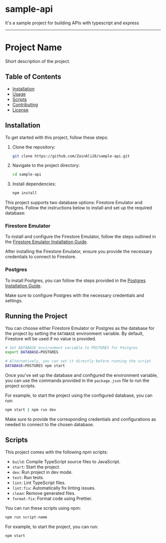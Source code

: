 # sample-api

It's a sample project for building APIs with typescript and express

---

# Project Name

Short description of the project.

## Table of Contents

- [Installation](#installation)
- [Usage](#usage)
- [Scripts](#scripts)
- [Contributing](#contributing)
- [License](#license)

## Installation

To get started with this project, follow these steps:

1. Clone the repository:

   ```bash
   git clone https://github.com/ZainAli26/sample-api.git
   ```

2. Navigate to the project directory:

   ```bash
   cd sample-api
   ```

3. Install dependencies:

   ```bash
   npm install
   ```
   
This project supports two database options: Firestore Emulator and Postgres. Follow the instructions below to install and set up the required database:

### Firestore Emulator

To install and configure the Firestore Emulator, follow the steps outlined in the [Firestore Emulator Installation Guide](https://firebase.google.com/docs/emulator-suite/install_and_configure).

After installing the Firestore Emulator, ensure you provide the necessary credentials to connect to Firestore.

### Postgres

To install Postgres, you can follow the steps provided in the [Postgres Installation Guide](https://www.digitalocean.com/community/tutorials/how-to-install-postgresql-on-ubuntu-20-04-quickstart).

Make sure to configure Postgres with the necessary credentials and settings.

## Running the Project

You can choose either Firestore Emulator or Postgres as the database for the project by setting the `DATABASE` environment variable. By default, Firestore will be used if no value is provided.

```bash
# Set DATABASE environment variable to POSTGRES for Postgres
export DATABASE=POSTGRES

# Alternatively, you can set it directly before running the script
DATABASE=POSTGRES npm start
```

Once you've set up the database and configured the environment variable, you can use the commands provided in the `package.json` file to run the project scripts.

For example, to start the project using the configured database, you can run:

```bash
npm start | npm run dev
```

Make sure to provide the corresponding credentials and configurations as needed to connect to the chosen database.

## Scripts

This project comes with the following npm scripts:

- `build`: Compile TypeScript source files to JavaScript.
- `start`: Start the project.
- `dev`: Run project in dev mode.
- `test`: Run tests.
- `lint`: Lint TypeScript files.
- `lint:fix`: Automatically fix linting issues.
- `clean`: Remove generated files.
- `format-fix`: Format code using Prettier.

You can run these scripts using npm:

```bash
npm run script-name
```

For example, to start the project, you can run:

```bash
npm start
```
